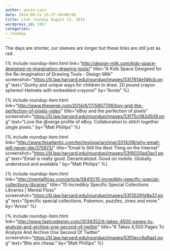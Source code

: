 ```yaml
---
author: annie-cain
date: 2014-08-22 15:27:10+00:00
title: Link roundup August 22, 2014
wordpress_id: 1957
categories:
- roundup
---
```


The days are shorter, our sleeves are longer but these links are still just as rad.

{% include roundup-item.html
  link="http://design-milk.com/kids-space-designed-re-imagination-drawing-tools/"
  title="A Kids Space Designed for the Re-Imagination of Drawing Tools - Design Milk"
  screenshot="https://lil.law.harvard.edu/roundup/images/53f7614e146cb.png"
  text="Quirky and unique ways for children to draw.  20 pound crayon spheres!  Helmets with embedded crayons!"
  by="Annie"
%}

{% include roundup-item.html
  link="http://www.theverge.com/2014/6/17/5807706/boy-and-the-perfection-of-pixels-video"
  title="eBoy and the perfection of pixels"
  screenshot="https://lil.law.harvard.edu/roundup/images/53f75c082d509.png"
  text="Love the @verge profile of eBoy. Collaboration to stitch together single pixels."
  by="Matt Phillips"
%}

{% include roundup-item.html
  link="http://www.theatlantic.com/technology/archive/2014/08/why-email-will-never-die/375973/"
  title="Email Is Still the Best Thing on the Internet"
  screenshot="https://lil.law.harvard.edu/roundup/images/53f6020ad3ac1.png"
  text="Email is really good. Decentralized. Good on mobile. Globally understood and available."
  by="Matt Phillips"
%}

{% include roundup-item.html
  link="http://mentalfloss.com/article/58410/15-incredibly-specific-special-collections-libraries"
  title="15 Incredibly Specific Special Collections Libraries | Mental Floss"
  screenshot="https://lil.law.harvard.edu/roundup/images/53f35291d9a37.png"
  text="Specific special collections.  Pokemon, puzzles, zines and more."
  by="Annie"
%}

{% include roundup-item.html
  link="http://www.fastcodesign.com/3034352/it-takes-4500-pages-to-analyze-and-archive-one-second-of-twitter"
  title="It Takes 4,500 Pages To Analyze And Archive One Second Of Twitter"
  screenshot="https://lil.law.harvard.edu/roundup/images/53f0ecc6a9aa1.png"
  text="Bits are cheap."
  by="Matt Phillips"
%}
